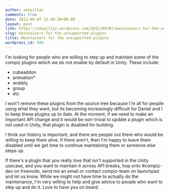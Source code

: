 ```yaml
---
author: smspillaz
comments: true
date: 2012-09-07 12:48:30+00:00
layout: post
link: https://smspillaz.wordpress.com/2012/09/07/maintainers-for-the-unsupported-plugins/
slug: maintainers-for-the-unsupported-plugins
title: Maintainers for the unsupported plugins
wordpress_id: 944
---
```


I'm looking for people who are willing to step up and maintain some of the compiz plugins which we do not enable by default in Unity. These include:

  * cubeaddon
  * animation*
  * wobbly
  * group
  * etc

I won't remove these plugins from the source tree because I'm all for people using what they want, but its becoming increasingly difficult for Daniel and I to keep these plugins up to date. At the moment, if we need to make an important API change and it would be non-trivial to update a plugin which is not used in Unity, that plugin is disabled for building.

I think our history is important, and there are people out there who would be willing to keep them alive. If there aren't, then I'm happy to leave them disabled until we get time to continue maintaining them or someone else steps up.

If there's a plugin that you really love that isn't supported in the Unity usecase, and you want to maintain it across API breaks, hop onto #compiz-dev on freenode, send me an email or contact compiz-team on launchpad and let us know. While we might not have time to actually do the maintenance, I'm very willing to help and give advice to people who want to step up and do it. Love to have you on board.
